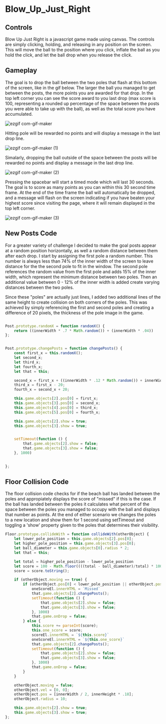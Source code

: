 # Blow_Up_Just_Right


## Controls

Blow Up Just Right is a javascript game made using canvas. The controls are simply clicking, holding, and releasing in any position on the screen. This will move the ball to the position where you click, inflate the ball as you hold the click, and let the ball drop when you release the click. 

## Gameplay
The goal is to drop the ball between the two poles that flash at this bottom of the screen, like in the gif below. The larger the ball you managed to get between the posts, the more points you are awarded for that drop. In the top left corner you can see the score award to you last drop (max score is 100, representing a rounded up percentage of the space between the posts you were able to take up with the ball), as well as the total score you have accumulated. 

![ezgif com-gif-maker](https://user-images.githubusercontent.com/62472030/103181370-64d1b700-486e-11eb-8275-6b6fc3aa140c.gif)

Hitting pole will be rewarded no points and will display a message in the last drop line.

![ezgif com-gif-maker (1)](https://user-images.githubusercontent.com/62472030/103181373-6f8c4c00-486e-11eb-987e-88c1c53e91fe.gif)

Simalarly, dropping the ball outside of the space between the posts will be rewarded no points and display a message in the last drop line.

![ezgif com-gif-maker (2)](https://user-images.githubusercontent.com/62472030/103181375-74e99680-486e-11eb-8a24-f9d8d19ac9d3.gif)

Pressing the spacebar will start a timed mode which will last 30 seconds. The goal is to score as many points as you can within this 30 second time frame. At the end of the time frame the ball will automatically be dropped, and a message will flash on the screen indicating if you have beaten your highest score since visiting the page, where it will remain displayed in the top left corner.

![ezgif com-gif-maker (3)](https://user-images.githubusercontent.com/62472030/103181384-7adf7780-486e-11eb-98e9-5750d007f1e8.gif)

## New Posts Code

For a greater variety of challenge I decided to make the goal posts appear at a random position horizontally, as well a random distance between them after each drop. I start by assigning the first pole a random number. This number is always less than 74% of the inner width of the screen to leave distance for the the second pole to fit in the window. The second pole references the random value from the first pole and adds 15% of the inner width, which represent the minimum distance between two poles. Then an additional value between 0 - 12% of the inner width is added create varying distances between the two poles.

Since these "poles" are actually just lines, I added two additional lines of the same height to create collision on both corners of the poles. This was achieved by simply referencing the first and second poles and creating a difference of 20 pixels, the thickness of the pole image in the game.
```Javascript

Post.prototype.randomX = function randomX() {
    return ((innerWidth * .7 * Math.random()) + (innerWidth * .04))
};


Post.prototype.changePosts = function changePosts() {
    const first_x = this.randomX();
    let second_x;
    let third_x;
    let fourth_x;
    let that = this;

    second_x = first_x + ((innerWidth * .12 * Math.random()) + innerWidth * .15)
    third_x = first_x - 20;
    fourth_x = second_x + 20;

    this.game.objects[2].pos[0] = first_x;
    this.game.objects[3].pos[0] = second_x;
    this.game.objects[4].pos[0] = third_x;
    this.game.objects[5].pos[0] = fourth_x;

    this.game.objects[2].show = true;
    this.game.objects[3].show = true;


    setTimeout(function () {
        that.game.objects[2].show = false;
        that.game.objects[3].show = false;
    }, 1000) 

    
};
```

## Floor Collision Code

The floor collision code checks for if the beach ball has landed between the poles and appropiately displays the score of "missed" if this is the case. If the ball has landed between the poles it calculates what percent of the space between the poles you managed to occupy with the ball and displays that number as points. At the end of either scenario we changes the poles to a new location and show them for 1 second using setTimeout and toggling a 'show' property given to the poles that determines their visibility.

```Javascript
Floor.prototype.collideWith = function collideWith(otherObject) {
    let lower_pole_position = this.game.objects[2].pos[0];
    let higher_pole_position = this.game.objects[3].pos[0];
    let ball_diameter = this.game.objects[0].radius * 2;
    let that = this;

    let total = higher_pole_position - lower_pole_position
    let score = 100 - Math.floor((((total - ball_diameter)/total) * 100))
    score = score.toString();

    if (otherObject.moving == true) {
        if (otherObject.pos[0] < lower_pole_position || otherObject.pos[0] > higher_pole_position) {
            oneScoreEl.innerHTML = `Missed`
            that.game.objects[2].changePosts();
            setTimeout(function () {
                that.game.objects[2].show = false;
                that.game.objects[3].show = false;
            }, 1000)
            that.game.onDrop = false;
        } else {
            this.score += parseInt(score);
            this.one_score = score;
            scoreEl.innerHTML = `${this.score}`
            oneScoreEl.innerHTML = `${this.one_score}`
            that.game.objects[2].changePosts();
            setTimeout(function () {
                that.game.objects[2].show = false;
                that.game.objects[3].show = false;
            }, 1000)
            that.game.onDrop = false;
        }
    }

    otherObject.moving = false;
    otherObject.vel = [0, 0];
    otherObject.pos = [innerWidth / 2, innerHeight * .18];
    otherObject.radius = 10;

    this.game.objects[2].show = true;
    this.game.objects[3].show = true;
};
```

